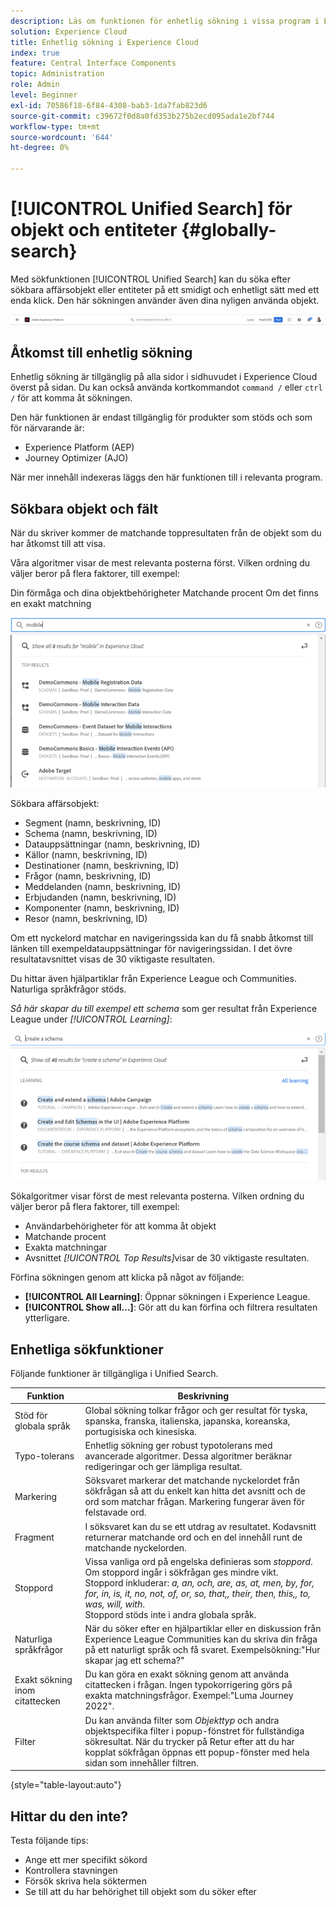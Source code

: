 ```yaml
---
description: Läs om funktionen för enhetlig sökning i vissa program i Experience Cloud.
solution: Experience Cloud
title: Enhetlig sökning i Experience Cloud
index: true
feature: Central Interface Components
topic: Administration
role: Admin
level: Beginner
exl-id: 70586f18-6f84-4308-bab3-1da7fab823d6
source-git-commit: c39672f0d8a0fd353b275b2ecd095ada1e2bf744
workflow-type: tm+mt
source-wordcount: '644'
ht-degree: 0%

---
```


# [!UICONTROL Unified Search] för objekt och entiteter {#globally-search}

Med sökfunktionen [!UICONTROL Unified Search] kan du söka efter sökbara affärsobjekt eller entiteter på ett smidigt och enhetligt sätt med ett enda klick. Den här sökningen använder även dina nyligen använda objekt.

![Sök globalt efter objekt och entiteter](../assets/platform-search.png)

## Åtkomst till enhetlig sökning

Enhetlig sökning är tillgänglig på alla sidor i sidhuvudet i Experience Cloud överst på sidan. Du kan också använda kortkommandot `command /` eller `ctrl /` för att komma åt sökningen.

Den här funktionen är endast tillgänglig för produkter som stöds och som för närvarande är:

* Experience Platform (AEP)
* Journey Optimizer (AJO)

När mer innehåll indexeras läggs den här funktionen till i relevanta program.

## Sökbara objekt och fält

När du skriver kommer de matchande toppresultaten från de objekt som du har åtkomst till att visa.

Våra algoritmer visar de mest relevanta posterna först. Vilken ordning du väljer beror på flera faktorer, till exempel:

Din förmåga och dina objektbehörigheter
Matchande procent
Om det finns en exakt matchning

![Enhetlig sökning i Experience Cloud](../assets/unified-search-results.png)

Sökbara affärsobjekt:

* Segment (namn, beskrivning, ID)
* Schema (namn, beskrivning, ID)
* Datauppsättningar (namn, beskrivning, ID)
* Källor (namn, beskrivning, ID)
* Destinationer (namn, beskrivning, ID)
* Frågor (namn, beskrivning, ID)
* Meddelanden (namn, beskrivning, ID)
* Erbjudanden (namn, beskrivning, ID)
* Komponenter (namn, beskrivning, ID)
* Resor (namn, beskrivning, ID)

Om ett nyckelord matchar en navigeringssida kan du få snabb åtkomst till länken till exempeldatauppsättningar för navigeringssidan. I det övre resultatavsnittet visas de 30 viktigaste resultaten.

Du hittar även hjälpartiklar från Experience League och Communities. Naturliga språkfrågor stöds.

_Så här skapar du till exempel ett schema_ som ger resultat från Experience League under _[!UICONTROL Learning]_:

![Enhetlig sökning i hjälpen för Experience Cloud](../assets/unified-search-learning.png)

Sökalgoritmer visar först de mest relevanta posterna. Vilken ordning du väljer beror på flera faktorer, till exempel:

* Användarbehörigheter för att komma åt objekt
* Matchande procent
* Exakta matchningar
* Avsnittet _[!UICONTROL Top Results]_&#x200B;visar de 30 viktigaste resultaten.

Förfina sökningen genom att klicka på något av följande:

* **[!UICONTROL All Learning]**: Öppnar sökningen i Experience League.
* **[!UICONTROL Show all...]**: Gör att du kan förfina och filtrera resultaten ytterligare.

## Enhetliga sökfunktioner

Följande funktioner är tillgängliga i Unified Search.

| Funktion | Beskrivning |
| ------- | ------- |
| Stöd för globala språk | Global sökning tolkar frågor och ger resultat för tyska, spanska, franska, italienska, japanska, koreanska, portugisiska och kinesiska. |
| Typo-tolerans | Enhetlig sökning ger robust typotolerans med avancerade algoritmer. Dessa algoritmer beräknar redigeringar och ger lämpliga resultat. |
| Markering | Söksvaret markerar det matchande nyckelordet från sökfrågan så att du enkelt kan hitta det avsnitt och de ord som matchar frågan. Markering fungerar även för felstavade ord. |
| Fragment | I söksvaret kan du se ett utdrag av resultatet. Kodavsnitt returnerar matchande ord och en del innehåll runt de matchande nyckelorden. |
| Stoppord | Vissa vanliga ord på engelska definieras som _stoppord_. Om stoppord ingår i sökfrågan ges mindre vikt. <br>Stoppord inkluderar: _a, an, och, are, as, at, men, by, for, for, in, is, it, no, not, of, or, so, that,, their, then, this,, to, was, will, with_. <br>Stoppord stöds inte i andra globala språk. |
| Naturliga språkfrågor | När du söker efter en hjälpartiklar eller en diskussion från Experience League Communities kan du skriva din fråga på ett naturligt språk och få svaret. Exempelsökning:&quot;Hur skapar jag ett schema?&quot; |
| Exakt sökning inom citattecken | Du kan göra en exakt sökning genom att använda citattecken i frågan. Ingen typokorrigering görs på exakta matchningsfrågor. Exempel:&quot;Luma Journey 2022&quot;. |
| Filter | Du kan använda filter som _Objekttyp_ och andra objektspecifika filter i popup-fönstret för fullständiga sökresultat. När du trycker på Retur efter att du har kopplat sökfrågan öppnas ett popup-fönster med hela sidan som innehåller filtren. |

{style="table-layout:auto"}

## Hittar du den inte?

Testa följande tips:

* Ange ett mer specifikt sökord
* Kontrollera stavningen
* Försök skriva hela söktermen
* Se till att du har behörighet till objekt som du söker efter
